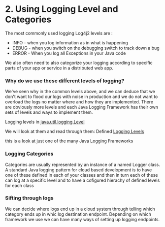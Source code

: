 # 2. Using Logging Level and Categories

The most commonly used logging Log4j2 levels are : 

- INFO - when you log information as in what is happening
- DEBUG - when you switch on the debugging switch to track down a bug
- ERROR - When you log all Exceptions in your Java code

We also often need to also categorize your logging according to specific parts of your app or service in a distributed web app.


### Why do we use these different levels of logging?
We've seen why in the common levels above, and we can deduce that we don't want to flood our logs with noise in production and we do not want to overload the logs no matter where and how they are implemented. There are obviously more levels and each Java Logging Framework has their own sets of levels and ways to implement them.

Logging levels in [java.util.logging.Level](https://docs.oracle.com/en/java/javase/11/docs/api/java.logging/java/util/logging/package-summary.html)

We will look at them and read through them: 
Defined [Logging Levels](https://docs.oracle.com/en/java/javase/11/docs/api/java.logging/java/util/logging/Level.html)

this is a look at just one of the many Java Logging Frameworks


### Logging Categories

Categories are usually represented by an instance of a named Logger class.
A standard Java logging pattern for cloud based development is to have one of these defined in each of your classes and then in turn each of these can log at a specific level and to have a cofigured hierachy of defined levels for each class

### Sifting through logs
We can decide where logs end up in a cloud system through telling which category ends up in whic log destination endpoint. Depending on which framework we use we can have many ways of setting up logging endpoints.
